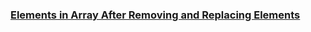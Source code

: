### [Elements in Array After Removing and Replacing Elements](https://leetcode.com/problems/elements-in-array-after-removing-and-replacing-elements)

